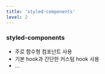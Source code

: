 ```yaml
---
title: 'styled-components'
level: 2
---
```


### styled-components

- 주로 함수형 컴포넌트 사용
- 기본 hook과 간단한 커스텀 hook 사용
- ...